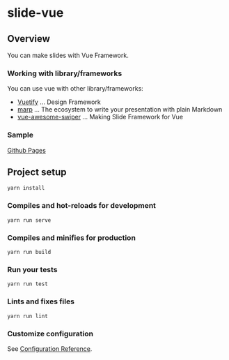 # slide-vue

## Overview

You can make slides with Vue Framework.

### Working with library/frameworks

You can use vue with other library/frameworks:

- [Vuetify](https://vuetifyjs.com/) ... Design Framework
- [marp](https://github.com/marp-team) ... The ecosystem to write your presentation with plain Markdown
- [vue-awesome-swiper](https://github.com/surmon-china/vue-awesome-swiper) ... Making Slide Framework for Vue 

### Sample

[Github Pages](https://linnefromice.github.io/slide-vue/)

## Project setup
```
yarn install
```

### Compiles and hot-reloads for development
```
yarn run serve
```

### Compiles and minifies for production
```
yarn run build
```

### Run your tests
```
yarn run test
```

### Lints and fixes files
```
yarn run lint
```

### Customize configuration
See [Configuration Reference](https://cli.vuejs.org/config/).

